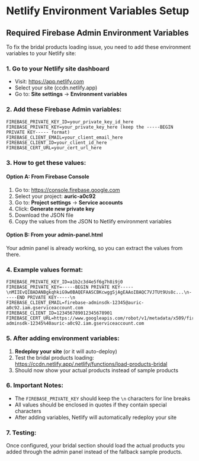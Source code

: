 
# Netlify Environment Variables Setup

## Required Firebase Admin Environment Variables

To fix the bridal products loading issue, you need to add these environment variables to your Netlify site:

### 1. Go to your Netlify site dashboard
- Visit: https://app.netlify.com
- Select your site (ccdn.netlify.app)
- Go to: **Site settings** → **Environment variables**

### 2. Add these Firebase Admin variables:

```
FIREBASE_PRIVATE_KEY_ID=your_private_key_id_here
FIREBASE_PRIVATE_KEY=your_private_key_here (keep the -----BEGIN PRIVATE KEY----- format)
FIREBASE_CLIENT_EMAIL=your_client_email_here
FIREBASE_CLIENT_ID=your_client_id_here
FIREBASE_CERT_URL=your_cert_url_here
```

### 3. How to get these values:

#### Option A: From Firebase Console
1. Go to: https://console.firebase.google.com
2. Select your project: **auric-a0c92**
3. Go to: **Project settings** → **Service accounts**
4. Click: **Generate new private key**
5. Download the JSON file
6. Copy the values from the JSON to Netlify environment variables

#### Option B: From your admin-panel.html
Your admin panel is already working, so you can extract the values from there.

### 4. Example values format:
```
FIREBASE_PRIVATE_KEY_ID=a1b2c3d4e5f6g7h8i9j0
FIREBASE_PRIVATE_KEY=-----BEGIN PRIVATE KEY-----\nMIIEvQIBADANBgkqhkiG9w0BAQEFAASCBKcwggSjAgEAAoIBAQC7VJTUt9Us8c...\n-----END PRIVATE KEY-----\n
FIREBASE_CLIENT_EMAIL=firebase-adminsdk-12345@auric-a0c92.iam.gserviceaccount.com
FIREBASE_CLIENT_ID=123456789012345678901
FIREBASE_CERT_URL=https://www.googleapis.com/robot/v1/metadata/x509/firebase-adminsdk-12345%40auric-a0c92.iam.gserviceaccount.com
```

### 5. After adding environment variables:
1. **Redeploy your site** (or it will auto-deploy)
2. Test the bridal products loading: https://ccdn.netlify.app/.netlify/functions/load-products-bridal
3. Should now show your actual products instead of sample products

### 6. Important Notes:
- The `FIREBASE_PRIVATE_KEY` should keep the `\n` characters for line breaks
- All values should be enclosed in quotes if they contain special characters
- After adding variables, Netlify will automatically redeploy your site

### 7. Testing:
Once configured, your bridal section should load the actual products you added through the admin panel instead of the fallback sample products.
